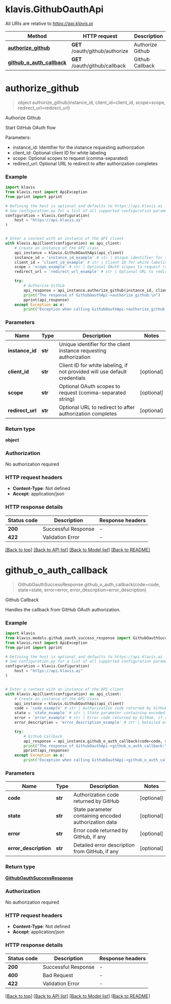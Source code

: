 # klavis.GithubOauthApi

All URIs are relative to *https://api.klavis.ai*

Method | HTTP request | Description
------------- | ------------- | -------------
[**authorize_github**](GithubOauthApi.md#authorize_github) | **GET** /oauth/github/authorize | Authorize Github
[**github_o_auth_callback**](GithubOauthApi.md#github_o_auth_callback) | **GET** /oauth/github/callback | Github Callback


# **authorize_github**
> object authorize_github(instance_id, client_id=client_id, scope=scope, redirect_url=redirect_url)

Authorize Github

Start GitHub OAuth flow

Parameters:
- instance_id: Identifier for the instance requesting authorization
- client_id: Optional client ID for white labeling
- scope: Optional scopes to request (comma-separated)
- redirect_url: Optional URL to redirect to after authorization completes

### Example


```python
import klavis
from klavis.rest import ApiException
from pprint import pprint

# Defining the host is optional and defaults to https://api.klavis.ai
# See configuration.py for a list of all supported configuration parameters.
configuration = klavis.Configuration(
    host = "https://api.klavis.ai"
)


# Enter a context with an instance of the API client
with klavis.ApiClient(configuration) as api_client:
    # Create an instance of the API class
    api_instance = klavis.GithubOauthApi(api_client)
    instance_id = 'instance_id_example' # str | Unique identifier for the client instance requesting authorization
    client_id = 'client_id_example' # str | Client ID for white labeling, if not provided will use default credentials (optional)
    scope = 'scope_example' # str | Optional OAuth scopes to request (comma-separated string) (optional)
    redirect_url = 'redirect_url_example' # str | Optional URL to redirect to after authorization completes (optional)

    try:
        # Authorize Github
        api_response = api_instance.authorize_github(instance_id, client_id=client_id, scope=scope, redirect_url=redirect_url)
        print("The response of GithubOauthApi->authorize_github:\n")
        pprint(api_response)
    except Exception as e:
        print("Exception when calling GithubOauthApi->authorize_github: %s\n" % e)
```



### Parameters


Name | Type | Description  | Notes
------------- | ------------- | ------------- | -------------
 **instance_id** | **str**| Unique identifier for the client instance requesting authorization | 
 **client_id** | **str**| Client ID for white labeling, if not provided will use default credentials | [optional] 
 **scope** | **str**| Optional OAuth scopes to request (comma-separated string) | [optional] 
 **redirect_url** | **str**| Optional URL to redirect to after authorization completes | [optional] 

### Return type

**object**

### Authorization

No authorization required

### HTTP request headers

 - **Content-Type**: Not defined
 - **Accept**: application/json

### HTTP response details

| Status code | Description | Response headers |
|-------------|-------------|------------------|
**200** | Successful Response |  -  |
**422** | Validation Error |  -  |

[[Back to top]](#) [[Back to API list]](../README.md#documentation-for-api-endpoints) [[Back to Model list]](../README.md#documentation-for-models) [[Back to README]](../README.md)

# **github_o_auth_callback**
> GithubOauthSuccessResponse github_o_auth_callback(code=code, state=state, error=error, error_description=error_description)

Github Callback

Handles the callback from GitHub OAuth authorization.

### Example


```python
import klavis
from klavis.models.github_oauth_success_response import GithubOauthSuccessResponse
from klavis.rest import ApiException
from pprint import pprint

# Defining the host is optional and defaults to https://api.klavis.ai
# See configuration.py for a list of all supported configuration parameters.
configuration = klavis.Configuration(
    host = "https://api.klavis.ai"
)


# Enter a context with an instance of the API client
with klavis.ApiClient(configuration) as api_client:
    # Create an instance of the API class
    api_instance = klavis.GithubOauthApi(api_client)
    code = 'code_example' # str | Authorization code returned by GitHub (optional)
    state = 'state_example' # str | State parameter containing encoded authorization data (optional)
    error = 'error_example' # str | Error code returned by GitHub, if any (optional)
    error_description = 'error_description_example' # str | Detailed error description from GitHub, if any (optional)

    try:
        # Github Callback
        api_response = api_instance.github_o_auth_callback(code=code, state=state, error=error, error_description=error_description)
        print("The response of GithubOauthApi->github_o_auth_callback:\n")
        pprint(api_response)
    except Exception as e:
        print("Exception when calling GithubOauthApi->github_o_auth_callback: %s\n" % e)
```



### Parameters


Name | Type | Description  | Notes
------------- | ------------- | ------------- | -------------
 **code** | **str**| Authorization code returned by GitHub | [optional] 
 **state** | **str**| State parameter containing encoded authorization data | [optional] 
 **error** | **str**| Error code returned by GitHub, if any | [optional] 
 **error_description** | **str**| Detailed error description from GitHub, if any | [optional] 

### Return type

[**GithubOauthSuccessResponse**](GithubOauthSuccessResponse.md)

### Authorization

No authorization required

### HTTP request headers

 - **Content-Type**: Not defined
 - **Accept**: application/json

### HTTP response details

| Status code | Description | Response headers |
|-------------|-------------|------------------|
**200** | Successful Response |  -  |
**400** | Bad Request |  -  |
**422** | Validation Error |  -  |

[[Back to top]](#) [[Back to API list]](../README.md#documentation-for-api-endpoints) [[Back to Model list]](../README.md#documentation-for-models) [[Back to README]](../README.md)

